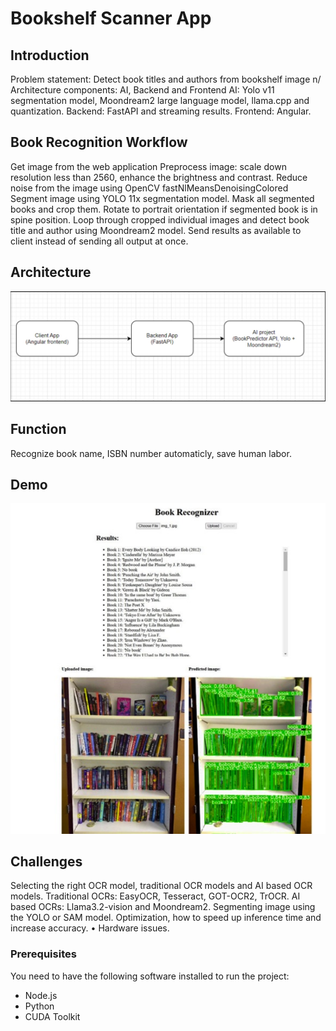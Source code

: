 # Bookshelf Scanner App

## Introduction
Problem statement: Detect book titles and authors from bookshelf image n/
Architecture components: AI, Backend and Frontend
AI: Yolo v11 segmentation model, Moondream2 large language model, llama.cpp and quantization.
Backend: FastAPI and streaming results.
Frontend: Angular.

## Book Recognition Workflow
Get image from the web application
Preprocess image: scale down resolution less than 2560, enhance the brightness and contrast.
Reduce noise from the image using OpenCV fastNlMeansDenoisingColored
Segment image using YOLO 11x segmentation model.
Mask all segmented books and crop them.
Rotate to portrait orientation if segmented book is in spine position.
Loop through cropped individual images and detect book title and author using Moondream2 model.
Send results as available to client instead of sending all output at once.

## Architecture
<img src="architecture.jpg">

## Function
Recognize book name, ISBN number automaticly, save human labor.

## Demo
<img src="demo.jpg">

## Challenges
Selecting the right OCR model, traditional OCR models and AI based OCR models.
Traditional OCRs: EasyOCR, Tesseract, GOT-OCR2, TrOCR.
AI based OCRs: Llama3.2-vision and Moondream2.
Segmenting image using the YOLO or SAM model.
Optimization, how to speed up inference time and increase accuracy. • Hardware issues.

### Prerequisites
You need to have the following software installed to run the project:
- Node.js
- Python
- CUDA Toolkit
